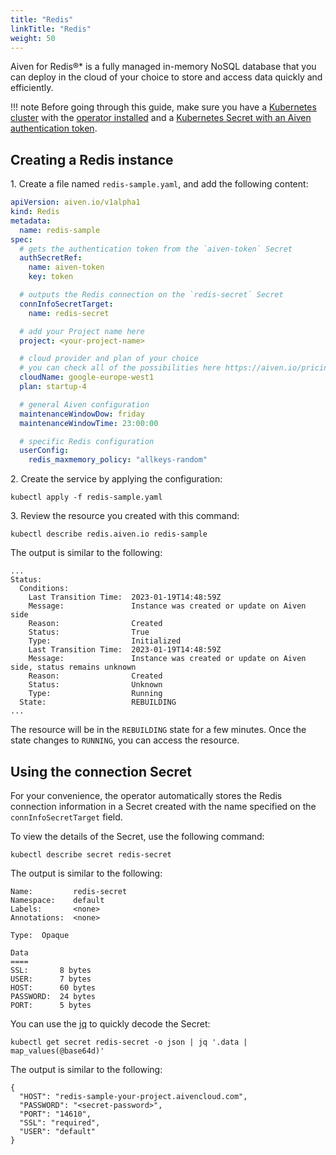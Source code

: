 ```yaml
---
title: "Redis"
linkTitle: "Redis"
weight: 50
---
```


Aiven for Redis®* is a fully managed in-memory NoSQL database that you can deploy in the cloud of your choice to store and access data quickly and efficiently.

!!! note
    Before going through this guide, make sure you have a [Kubernetes cluster](../../installation/prerequisites/) with the [operator installed](../../installation/) 
    and a [Kubernetes Secret with an Aiven authentication token](../../authentication/).

## Creating a Redis instance

1\. Create a file named `redis-sample.yaml`, and add the following content: 

```yaml
apiVersion: aiven.io/v1alpha1
kind: Redis
metadata:
  name: redis-sample
spec:
  # gets the authentication token from the `aiven-token` Secret
  authSecretRef:
    name: aiven-token
    key: token

  # outputs the Redis connection on the `redis-secret` Secret
  connInfoSecretTarget:
    name: redis-secret

  # add your Project name here
  project: <your-project-name>

  # cloud provider and plan of your choice
  # you can check all of the possibilities here https://aiven.io/pricing
  cloudName: google-europe-west1
  plan: startup-4

  # general Aiven configuration
  maintenanceWindowDow: friday
  maintenanceWindowTime: 23:00:00

  # specific Redis configuration
  userConfig:
    redis_maxmemory_policy: "allkeys-random"
```

2\. Create the service by applying the configuration:

```shell
kubectl apply -f redis-sample.yaml 
```

3\. Review the resource you created with this command:

```shell
kubectl describe redis.aiven.io redis-sample
```

The output is similar to the following:

```shell
...
Status:
  Conditions:
    Last Transition Time:  2023-01-19T14:48:59Z
    Message:               Instance was created or update on Aiven side
    Reason:                Created
    Status:                True
    Type:                  Initialized
    Last Transition Time:  2023-01-19T14:48:59Z
    Message:               Instance was created or update on Aiven side, status remains unknown
    Reason:                Created
    Status:                Unknown
    Type:                  Running
  State:                   REBUILDING
...
```

The resource will be in the `REBUILDING` state for a few minutes. Once the state changes to `RUNNING`, you can access the resource.


## Using the connection Secret

For your convenience, the operator automatically stores the Redis connection information in a Secret created with the
name specified on the `connInfoSecretTarget` field.

To view the details of the Secret, use the following command:

```shell
kubectl describe secret redis-secret 
```

The output is similar to the following:

```shell
Name:         redis-secret
Namespace:    default
Labels:       <none>
Annotations:  <none>

Type:  Opaque

Data
====
SSL:       8 bytes
USER:      7 bytes
HOST:      60 bytes
PASSWORD:  24 bytes
PORT:      5 bytes
```

You can use the [jq](https://github.com/stedolan/jq) to quickly decode the Secret:

```shell
kubectl get secret redis-secret -o json | jq '.data | map_values(@base64d)'
```

The output is similar to the following:

```shell
{
  "HOST": "redis-sample-your-project.aivencloud.com",
  "PASSWORD": "<secret-password>",
  "PORT": "14610",
  "SSL": "required",
  "USER": "default"
}
```
